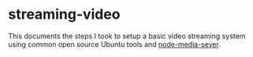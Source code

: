 streaming-video
===============

This documents the steps I took to setup a basic video streaming system using common open source Ubuntu tools and [node-media-sever](https://github.com/illuspas/Node-Media-Server).



